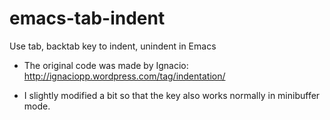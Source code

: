 emacs-tab-indent
================

Use tab, backtab key to indent, unindent in Emacs

* The original code was made by Ignacio: http://ignaciopp.wordpress.com/tag/indentation/

* I slightly modified a bit so that the <tab> key also works normally in minibuffer mode.
